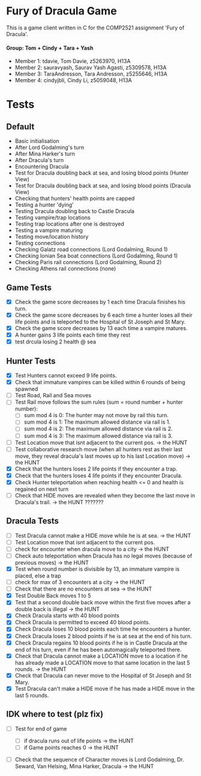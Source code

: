 # Fury of Dracula Game
This is a game client written in C for the COMP2521 assignment 'Fury of Dracula'.

#### Group: Tom + Cindy + Tara + Yash

- Member 1: tdavie, Tom Davie, z5263970, H13A
- Member 2: sauravyash, Saurav Yash Agasti, z5309578, H13A
- Member 3: TaraAndresson, Tara Andresson, z5255646, H13A
- Member 4: cindyjbli, Cindy Li, z5059048, H13A


# Tests
## Default
- Basic initialisation
- After Lord Godalming's turn
- After Mina Harker's turn
- After Dracula's turn
- Encountering Dracula
- Test for Dracula doubling back at sea, and losing blood points (Hunter View)
- Test for Dracula doubling back at sea, and losing blood points (Dracula View)
- Checking that hunters' health points are capped
- Testing a hunter 'dying'
- Testing Dracula doubling back to Castle Dracula
- Testing vampire/trap locations
- Testing trap locations after one is destroyed
- Testing a vampire maturing
- Testing move/location history
- Testing connections
- Checking Galatz road connections (Lord Godalming, Round 1)
- Checking Ionian Sea boat connections (Lord Godalming, Round 1)
- Checking Paris rail connections (Lord Godalming, Round 2)
- Checking Athens rail connections (none)

## Game Tests
- [x] Check the game score decreases by 1 each time Dracula finishes his turn.
- [x] Check the game score decreases by 6 each time a hunter loses all their life points and is teleported to the Hospital of St Joseph and St Mary.
- [x] Check the game score decreases by 13 each time a vampire matures.
- [x] A hunter gains 3 life points each time they rest
- [x] test drcula losing 2 health @ sea

## Hunter Tests
- [x] Test Hunters cannot exceed 9 life points.
- [x] Check that immature vampires can be killed within 6 rounds of being spawned
- [ ] Test Road, Rail and Sea moves
- [ ] Test Rail move follows the sum rules (sum = round number + hunter number):
  - [ ] sum mod 4 is 0: The hunter may not move by rail this turn.
  - [ ] sum mod 4 is 1: The maximum allowed distance via rail is 1.
  - [ ] sum mod 4 is 2: The maximum allowed distance via rail is 2.
  - [ ] sum mod 4 is 3: The maximum allowed distance via rail is 3.
- [ ] Test Location move that isnt adjacent to the current pos. -> the HUNT
- [ ] Test collaborative research move (when all hunters rest as their last move, they reveal dracula's last moves up to his last Location move) -> the HUNT
- [X] Check that the hunters loses 2 life points if they encounter a trap.
- [X] Check that the hunters loses 4 life points if they encounter Dracula.
- [X] Check Hunter teleportation when reaching health <= 0 and health is regained on next turn
- [ ] Check that HIDE moves are revealed when they become the last move in Dracula's trail. -> the HUNT ???????

## Dracula Tests
- [ ] Test Dracula cannot make a HIDE move while he is at sea. -> the HUNT
- [ ] Test Location move that isnt adjacent to the current pos. 
- [ ] check for encounter when dracula move to a city -> the HUNT
- [ ] Check auto teleportation when Dracula has no legal moves (because of previous moves) -> the HUNT
- [X] Test when round number is divisible by 13, an immature vampire is placed, else a trap 
- [ ] check for max of 3 encounters at a city -> the HUNT
- [ ] Check that there are no encounters at sea -> the HUNT
- [X] Test Double Back moves 1 to 5
- [X] Test that a second double back move within the first five moves after a double back is illegal -> the HUNT
- [X] Check Dracula starts with 40 blood points 
- [X] Check Dracula is permitted to exceed 40 blood points.
- [X] Check Dracula loses 10 blood points each time he encounters a hunter.
- [X] Check Dracula loses 2 blood points if he is at sea at the end of his turn.
- [X] Check Dracula regains 10 blood points if he is in Castle Dracula at the end of his turn, even if he has been automagically teleported there.
- [X] Check that Dracula cannot make a LOCATION move to a location if he has already made a LOCATION move to that same location in the last 5 rounds. -> the HUNT
- [X] Check that Dracula can never move to the Hospital of St Joseph and St Mary. 
- [X] Test Dracula can't make a HIDE move if he has made a HIDE move in the last 5 rounds. 

## IDK where to test (plz fix) 
- [ ] Test for end of game
  - [ ] if dracula runs out of life points    -> the HUNT
  - [ ] if Game points reaches 0              -> the HUNT

- [ ] Check that the sequence of Character moves is Lord Godalming, Dr. Seward, Van Helsing, Mina Harker, Dracula -> the HUNT

